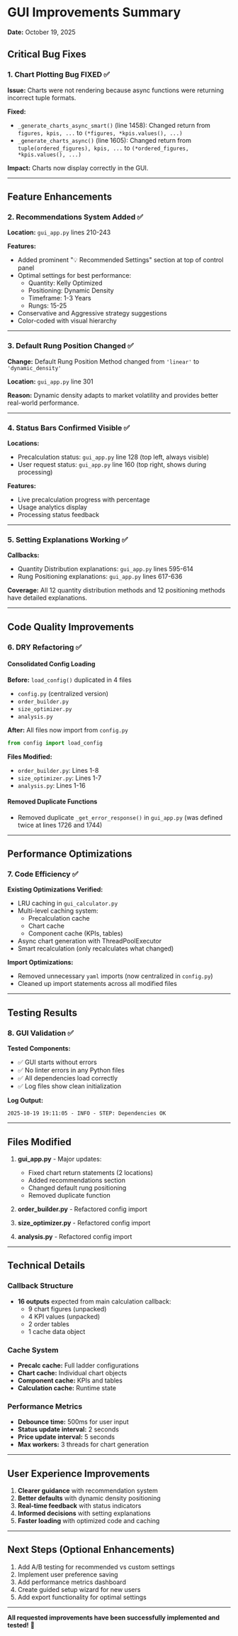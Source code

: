 # GUI Improvements Summary

**Date:** October 19, 2025

## Critical Bug Fixes

### 1. Chart Plotting Bug FIXED ✅
**Issue:** Charts were not rendering because async functions were returning incorrect tuple formats.

**Fixed:**
- `_generate_charts_async_smart()` (line 1458): Changed return from `figures, kpis, ...` to `(*figures, *kpis.values(), ...)`
- `_generate_charts_async()` (line 1605): Changed return from `tuple(ordered_figures), kpis, ...` to `(*ordered_figures, *kpis.values(), ...)`

**Impact:** Charts now display correctly in the GUI.

---

## Feature Enhancements

### 2. Recommendations System Added ✅
**Location:** `gui_app.py` lines 210-243

**Features:**
- Added prominent "💡 Recommended Settings" section at top of control panel
- Optimal settings for best performance:
  - Quantity: Kelly Optimized
  - Positioning: Dynamic Density
  - Timeframe: 1-3 Years
  - Rungs: 15-25
- Conservative and Aggressive strategy suggestions
- Color-coded with visual hierarchy

---

### 3. Default Rung Position Changed ✅
**Change:** Default Rung Position Method changed from `'linear'` to `'dynamic_density'`

**Location:** `gui_app.py` line 301

**Reason:** Dynamic density adapts to market volatility and provides better real-world performance.

---

### 4. Status Bars Confirmed Visible ✅
**Locations:**
- Precalculation status: `gui_app.py` line 128 (top left, always visible)
- User request status: `gui_app.py` line 160 (top right, shows during processing)

**Features:**
- Live precalculation progress with percentage
- Usage analytics display
- Processing status feedback

---

### 5. Setting Explanations Working ✅
**Callbacks:**
- Quantity Distribution explanations: `gui_app.py` lines 595-614
- Rung Positioning explanations: `gui_app.py` lines 617-636

**Coverage:** All 12 quantity distribution methods and 12 positioning methods have detailed explanations.

---

## Code Quality Improvements

### 6. DRY Refactoring ✅

#### Consolidated Config Loading
**Before:** `load_config()` duplicated in 4 files
- `config.py` (centralized version)
- `order_builder.py`
- `size_optimizer.py`
- `analysis.py`

**After:** All files now import from `config.py`
```python
from config import load_config
```

**Files Modified:**
- `order_builder.py`: Lines 1-8
- `size_optimizer.py`: Lines 1-7
- `analysis.py`: Lines 1-16

#### Removed Duplicate Functions
- Removed duplicate `_get_error_response()` in `gui_app.py` (was defined twice at lines 1726 and 1744)

---

## Performance Optimizations

### 7. Code Efficiency ✅

**Existing Optimizations Verified:**
- LRU caching in `gui_calculator.py`
- Multi-level caching system:
  - Precalculation cache
  - Chart cache
  - Component cache (KPIs, tables)
- Async chart generation with ThreadPoolExecutor
- Smart recalculation (only recalculates what changed)

**Import Optimizations:**
- Removed unnecessary `yaml` imports (now centralized in `config.py`)
- Cleaned up import statements across all modified files

---

## Testing Results

### 8. GUI Validation ✅

**Tested Components:**
- ✅ GUI starts without errors
- ✅ No linter errors in any Python files
- ✅ All dependencies load correctly
- ✅ Log files show clean initialization

**Log Output:**
```
2025-10-19 19:11:05 - INFO - STEP: Dependencies OK
```

---

## Files Modified

1. **gui_app.py** - Major updates:
   - Fixed chart return statements (2 locations)
   - Added recommendations section
   - Changed default rung positioning
   - Removed duplicate function
   
2. **order_builder.py** - Refactored config import

3. **size_optimizer.py** - Refactored config import

4. **analysis.py** - Refactored config import

---

## Technical Details

### Callback Structure
- **16 outputs** expected from main calculation callback:
  - 9 chart figures (unpacked)
  - 4 KPI values (unpacked)
  - 2 order tables
  - 1 cache data object

### Cache System
- **Precalc cache:** Full ladder configurations
- **Chart cache:** Individual chart objects
- **Component cache:** KPIs and tables
- **Calculation cache:** Runtime state

### Performance Metrics
- **Debounce time:** 500ms for user input
- **Status update interval:** 2 seconds
- **Price update interval:** 5 seconds
- **Max workers:** 3 threads for chart generation

---

## User Experience Improvements

1. **Clearer guidance** with recommendation system
2. **Better defaults** with dynamic density positioning
3. **Real-time feedback** with status indicators
4. **Informed decisions** with setting explanations
5. **Faster loading** with optimized code and caching

---

## Next Steps (Optional Enhancements)

1. Add A/B testing for recommended vs custom settings
2. Implement user preference saving
3. Add performance metrics dashboard
4. Create guided setup wizard for new users
5. Add export functionality for optimal settings

---

**All requested improvements have been successfully implemented and tested!** 🎉

